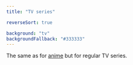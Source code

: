 ```yaml
---
title: "TV series"

reverseSort: true

background: "tv"
backgroundFallback: "#333333"
---
```


The same as for [anime] but for regular TV series.

[anime]: ../anime/
